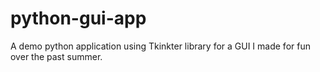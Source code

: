 # python-gui-app
A demo python application using Tkinkter library for a GUI I made for fun over the past summer. 
